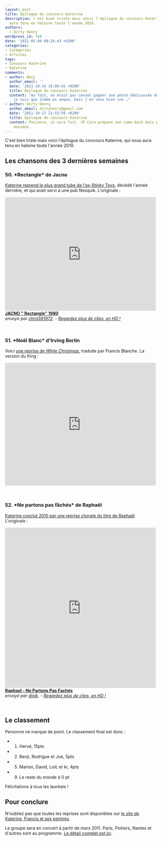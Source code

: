 ```yaml
---
layout: post
title: Epilogue du concours Katerine
description: C'est bien triste mais voici l'épilogue du concours Katerine, qui nous
  aura tenu en haleine toute l'année 2010.
authors:
  - Dirty Henry
wordpress_id: 744
date: '2011-01-04 09:26:43 +0100'
categories:
- Catégories
- Artistes
tags:
- Concours Katerine
- Katerine
comments:
- author: Benj
  author_email: ''
  date: '2011-10-14 16:09:41 +0200'
  title: Epilogue du concours Katerine
  content: "Au fait, on était pas censés gagner une photo dédicassée de JP Caca ?\r\nEnfin,
    je suis que 2ième ex aequo, mais j'en veux bien une …"
- author: Dirty Henry
  author_email: dirtyhenry@gmail.com
  date: '2011-10-17 21:53:59 +0200'
  title: Epilogue du concours Katerine
  content: Patience, ce sera fait. JP Caca prépare son come-back mais pas dans la
    musique.
---
```

C'est bien triste mais voici l'épilogue du concours Katerine, qui nous aura tenu en haleine toute l'année 2010.

<h2>Les chansons des 3 dernières semaines</h2>

<h3>50. *Rectangle* de Jacno</h3>

[Katerine reprend le plus grand tube de l'ex-Stinky Toys](http://www.katerinefrancisetsespeintres.com/rectangle.html), décédé l'année dernière, et qui avait servi à une pub Nesquik. L'originale :

<iframe frameborder="0" width="500" height="375" src="http://www.dailymotion.com/embed/video/x33sv7?width=500&theme=default&foreground=%23F7FFFD&highlight=%23FFC300&background=%23171D1B&start=&animatedTitle=&iframe=1&additionalInfos=0&autoPlay=0&hideInfos=0"></iframe><br /><b><a href="http://www.dailymotion.com/video/x33sv7_jacno-rectangle-1980_music">JACNO &quot; Rectangle&quot; 1980</a></b><br /><i>envoy&eacute; par <a href="http://www.dailymotion.com/chris591972">chris591972</a>. - <a target="_self" href="http://www.dailymotion.com/fr/channel/music">Regardez plus de clips, en HD !</a></i>

&nbsp;

<h3>51. *Noël Blanc* d'Irving Berlin</h3>

Voici [une reprise de *White Christmas*](http://www.katerinefrancisetsespeintres.com/neige.html), traduite par Francis Blanche. La version du King : 

<iframe title="YouTube video player" class="youtube-player" type="text/html" width="500" height="405" src="http://www.youtube.com/embed/G0xUPa_XBDk?rel=0" frameborder="0"></iframe>

&nbsp;

<h3>52. *Ne partons pas fâchés* de Raphaël</h3>

[Katerine conclut 2010 par une reprise chorale du titre de Raphaël](http://www.katerinefrancisetsespeintres.com/fin.html). L'originale :

<iframe frameborder="0" width="500" height="529" src="http://www.dailymotion.com/embed/video/x3rbw8?width=500&theme=default&foreground=%23F7FFFD&highlight=%23FFC300&background=%23171D1B&start=&animatedTitle=&iframe=1&additionalInfos=0&autoPlay=0&hideInfos=0"></iframe><br /><b><a href="http://www.dailymotion.com/video/x3rbw8_raphael-ne-partons-pas-faches_music">Raphael - Ne Partons Pas Fach&eacute;s</a></b><br /><i>envoy&eacute; par <a href="http://www.dailymotion.com/djoik">djoik</a>. - <a target="_self" href="http://www.dailymotion.com/fr/channel/music">Regardez plus de clips, en HD !</a></i>

&nbsp;

<h2>Le classement</h2>

Personne ne marque de point. Le classement final est donc :

- 1. Hervé, 15pts
- 2. Benji, Rodrigue et Joe, 5pts
- 5. Marion, David, Loïc et kr, 4pts
- 9. Le reste du monde à 0 pt

Félicitations à tous les lauréats !

<h2>Pour conclure</h2>

N'oubliez pas que toutes les reprises sont disponibles sur [le site de Katerine, Francis et ses peintres](http://www.katerinefrancisetsespeintres.com/).

Le groupe sera en concert à partir de mars 2011. Paris, Poitiers, Nantes et d'autres sont au programme. [Le détail complet est ici](http://www.katerinefrancisetsespeintres.com/concerts.html).
